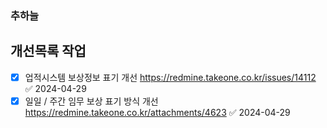 
### 추하늘

## 개선목록 작업


- [x] 업적시스템 보상정보 표기 개선 https://redmine.takeone.co.kr/issues/14112 ✅ 2024-04-29
- [x] 일일 / 주간 임무 보상 표기 방식 개선 https://redmine.takeone.co.kr/attachments/4623 ✅ 2024-04-29